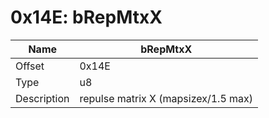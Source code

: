 # 0x14E: bRepMtxX

| Name | bRepMtxX |
| ----| ------------ |
| Offset | 0x14E |
| Type | u8 |
| Description | repulse matrix X (mapsizex/1.5 max) |<br>

